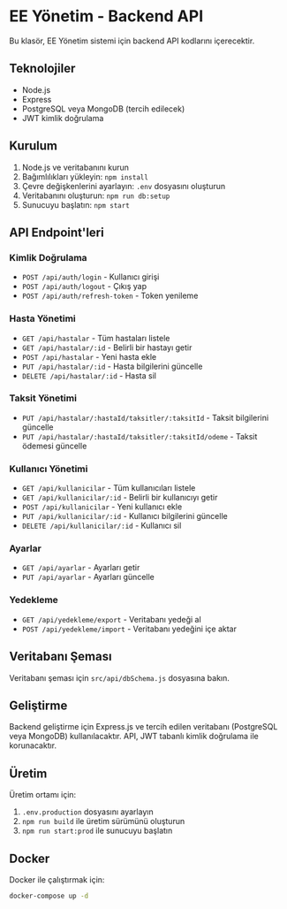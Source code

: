 # EE Yönetim - Backend API

Bu klasör, EE Yönetim sistemi için backend API kodlarını içerecektir.

## Teknolojiler

- Node.js
- Express
- PostgreSQL veya MongoDB (tercih edilecek)
- JWT kimlik doğrulama

## Kurulum

1. Node.js ve veritabanını kurun
2. Bağımlılıkları yükleyin: `npm install`
3. Çevre değişkenlerini ayarlayın: `.env` dosyasını oluşturun
4. Veritabanını oluşturun: `npm run db:setup`
5. Sunucuyu başlatın: `npm start`

## API Endpoint'leri

### Kimlik Doğrulama

- `POST /api/auth/login` - Kullanıcı girişi
- `POST /api/auth/logout` - Çıkış yap
- `POST /api/auth/refresh-token` - Token yenileme

### Hasta Yönetimi

- `GET /api/hastalar` - Tüm hastaları listele
- `GET /api/hastalar/:id` - Belirli bir hastayı getir
- `POST /api/hastalar` - Yeni hasta ekle
- `PUT /api/hastalar/:id` - Hasta bilgilerini güncelle
- `DELETE /api/hastalar/:id` - Hasta sil

### Taksit Yönetimi

- `PUT /api/hastalar/:hastaId/taksitler/:taksitId` - Taksit bilgilerini güncelle
- `PUT /api/hastalar/:hastaId/taksitler/:taksitId/odeme` - Taksit ödemesi güncelle

### Kullanıcı Yönetimi

- `GET /api/kullanicilar` - Tüm kullanıcıları listele
- `GET /api/kullanicilar/:id` - Belirli bir kullanıcıyı getir
- `POST /api/kullanicilar` - Yeni kullanıcı ekle
- `PUT /api/kullanicilar/:id` - Kullanıcı bilgilerini güncelle
- `DELETE /api/kullanicilar/:id` - Kullanıcı sil

### Ayarlar

- `GET /api/ayarlar` - Ayarları getir
- `PUT /api/ayarlar` - Ayarları güncelle

### Yedekleme

- `GET /api/yedekleme/export` - Veritabanı yedeği al
- `POST /api/yedekleme/import` - Veritabanı yedeğini içe aktar

## Veritabanı Şeması

Veritabanı şeması için `src/api/dbSchema.js` dosyasına bakın.

## Geliştirme

Backend geliştirme için Express.js ve tercih edilen veritabanı (PostgreSQL veya MongoDB) kullanılacaktır. API, JWT tabanlı kimlik doğrulama ile korunacaktır.

## Üretim

Üretim ortamı için:

1. `.env.production` dosyasını ayarlayın
2. `npm run build` ile üretim sürümünü oluşturun
3. `npm run start:prod` ile sunucuyu başlatın

## Docker

Docker ile çalıştırmak için:

```bash
docker-compose up -d
```
